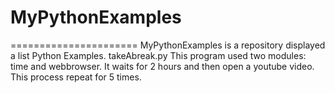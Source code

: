 # MyPythonExamples
======================
MyPythonExamples is a repository displayed  a list Python Examples.
takeAbreak.py
This program used two modules: time and webbrowser. It waits for 2 hours and then open a 
youtube video. This process repeat for 5 times. 
 
